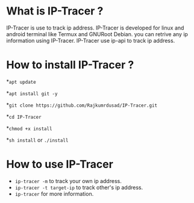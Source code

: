 # What is IP-Tracer ?

IP-Tracer is use to track ip address. IP-Tracer is developed for linux and android terminal like Termux and GNURoot Debian. you can retrive any ip information using IP-Tracer. IP-Tracer use ip-api to track ip address.

# How to install IP-Tracer ?

*`apt update`

*`apt install git -y`

*`git clone https://github.com/Rajkumrdusad/IP-Tracer.git`

*`cd IP-Tracer`

*`chmod +x install`

*`sh install` or `./install`

# How to use IP-Tracer

* `ip-tracer -m` to track your own ip address.
* `ip-tracer -t target-ip` to track other's ip address.
* `ip-tracer` for more information.
